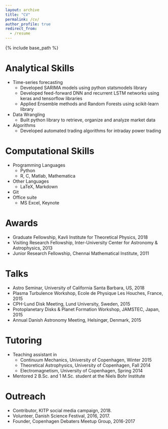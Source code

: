 ```yaml
---
layout: archive
title: "CV"
permalink: /cv/
author_profile: true
redirect_from:
  - /resume
---
```


{% include base_path %}

Analytical Skills
=========
* Time-series forecasting
  * Developed SARIMA models using python statsmodels library
  * Developed feed-forward DNN and recurrent LSTM networks using keras and tensorflow libraries
  * Applied Ensemble methods and Random Forests using scikit-learn library
* Data Wrangling
  * Built python library to retrieve, organize and analyze market data
* Algorithms
  * Developed automated trading algorithms for intraday power trading
  
Computational Skills
======
* Programming Languages
  * Python
  * R, C, Matlab, Mathematica
* Other Languages
  * LaTeX, Markdown 
* Git
* Office suite
  * MS Excel, Keynote

Awards
======
* Graduate Fellowship, Kavli Institute for Theoretical Physics, 2018
* Visiting Research Fellowship, Inter-University Center for Astronomy & Astrophysics, 2013
* Junior Research Fellowship, Chennai Mathematical Institute, 2011
  
Talks
======
* Astro Seminar, University of California Santa Barbara, US, 2018 
* Plasma Turbulence Workshop, Ecole de Physique Les Houches, France, 2015 
* CPH-Lund Disk Meeting, Lund University, Sweden, 2015 
* Protoplanetary Disks & Planet Formation Workshop, JAMSTEC, Japan, 2015 
* Annual Danish Astronomy Meeting, Helsingør, Denmark, 2015
  
Tutoring
======
* Teaching assistant in
  * Continuum Mechanics, University of Copenhagen, Winter 2015
  * Theoretical Astrophysics, University of Copenhagen, Fall 2014
  * Electromagnetism, University of Copenhagen, Spring 2014
* Mentored 2 B.Sc. and 1 M.Sc. student at the Niels Bohr Institute

Outreach
======
* Contributor, KITP social media campaign, 2018.
* Volunteer, Danish Science Festival, 2016, 2017.
* Founder, Copenhagen Debaters Meetup Group, 2016-2017
